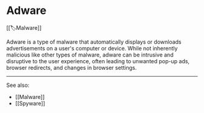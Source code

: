 
# Adware

[[🏷️Malware]] 

Adware is a type of malware that automatically displays or downloads advertisements on a user's computer or device. While not inherently malicious like other types of malware, adware can be intrusive and disruptive to the user experience, often leading to unwanted pop-up ads, browser redirects, and changes in browser settings.

---

See also:

- [[Malware]]
- [[Spyware]]
